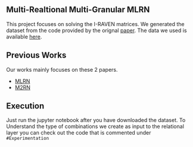 ## Multi-Realtional Multi-Granular MLRN

This project focuses on solving the I-RAVEN matrices. We generated the dataset from the code provided by the orignal [paper](https://github.com/husheng12345/SRAN/tree/0f1f76af5e69d955091d707cab20c6d25cabd2a7). The data we used is available [here](https://drive.google.com/drive/folders/1JS3YYjs-8DmvllOdrq1N54gcfctunEV6?usp=sharing).

## Previous Works
Our works mainly focuses on these 2 papers.
* [MLRN](https://arxiv.org/abs/2003.11608)
* [M2RN](https://link.springer.com/article/10.1007/s13042-021-01484-5)

## Execution 
Just run the jupyter notebook after you have downloaded the dataset. To Understand the type of combinations we create as input to the relational layer you can check out the code that is commented under
``` #Experimentation ```
